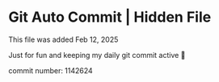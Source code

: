 # Git Auto Commit | Hidden File

This file was added Feb 12, 2025

Just for fun and keeping my daily git commit active 🤪

commit number: 1142624
